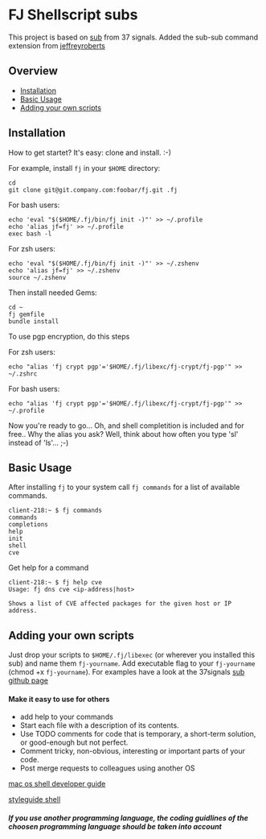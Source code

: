 # FJ Shellscript subs
This project is based on [sub][1] from 37 signals.
Added the sub-sub command extension from [jeffreyroberts][2]

## Overview
* [Installation](#installation)
* [Basic Usage](#basic_usage)
* [Adding your own scripts](#own_scripts)

## Installation
How to get startet? It's easy: clone and install. :-)

For example, install `fj` in your `$HOME` directory:

```
cd
git clone git@git.company.com:foobar/fj.git .fj
```

For bash users:

```
echo 'eval "$($HOME/.fj/bin/fj init -)"' >> ~/.profile
echo 'alias jf=fj' >> ~/.profile
exec bash -l
```

For zsh users:

```
echo 'eval "$($HOME/.fj/bin/fj init -)"' >> ~/.zshenv
echo 'alias jf=fj' >> ~/.zshenv
source ~/.zshenv
```

Then install needed Gems:
```
cd ~
fj gemfile
bundle install
```

To use pgp encryption, do this steps

For zsh users:
```
echo "alias 'fj crypt pgp'='$HOME/.fj/libexc/fj-crypt/fj-pgp'" >> ~/.zshrc
```
For bash users:
```
echo "alias 'fj crypt pgp'='$HOME/.fj/libexc/fj-crypt/fj-pgp'" >> ~/.profile
```


Now you're ready to go... Oh, and shell completition is included and for free..
Why the alias you ask? Well, think about how often you type 'sl' instead of 'ls'... ;-)

## Basic Usage
After installing `fj` to your system call `fj commands` for a list of available commands.

```
client-218:~ $ fj commands
commands
completions
help
init
shell
cve
```

Get help for a command

```
client-218:~ $ fj help cve 
Usage: fj dns cve <ip-address|host>

Shows a list of CVE affected packages for the given host or IP address.
```

## Adding your own scripts
Just drop your scripts to `$HOME/.fj/libexec` (or wherever you installed this sub) and name them `fj-yourname`. Add executable flag to your `fj-yourname` (chmod +x `fj-yourname`). For examples have a look at the 37signals [sub github page][1]

[1]: https://github.com/37signals/sub
[2]: https://github.com/jeffreyroberts/sub

#### Make it easy to use for others

* add help to your commands
* Start each file with a description of its contents.
* Use TODO comments for code that is temporary, a short-term solution, or good-enough but not perfect.
* Comment tricky, non-obvious, interesting or important parts of your code.
* Post merge requests to colleagues using another OS

[mac os shell developer guide][3]

[styleguide shell][4]

##### If you use another programming language, the coding guidlines of the choosen programming language should be taken into account

[3]: https://developer.apple.com/library/content/documentation/OpenSource/Conceptual/ShellScripting/Introduction/Introduction.html
[4]: https://google.github.io/styleguide/shell.xml
